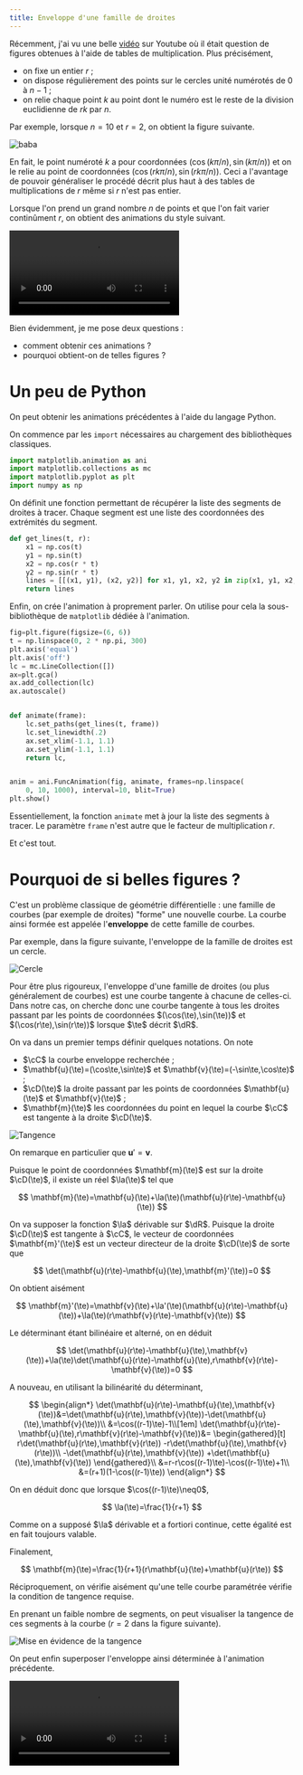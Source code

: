 ```yaml
---
title: Enveloppe d'une famille de droites
---
```


Récemment, j'ai vu une belle [vidéo][50d7ec5e] sur Youtube où il était question de figures obtenues à l'aide de tables de multiplication. Plus précisément,

* on fixe un entier $r$ ;
* on dispose régulièrement des points sur le cercles unité numérotés de $0$ à $n-1$ ;
* on relie chaque point $k$ au point dont le numéro est le reste de la division euclidienne de $rk$ par $n$.

Par exemple, lorsque $n=10$ et $r=2$, on obtient la figure suivante.

![baba](/images/2018/11/baba.png)

En fait, le point numéroté $k$ a pour coordonnées $(\cos(k\pi/n),\sin(k\pi/n))$ et on le relie au point de coordonnées $(\cos(rk\pi/n),\sin(rk\pi/n))$. Ceci a l'avantage de pouvoir généraliser le procédé décrit plus haut à des tables de multiplications de $r$ même si $r$ n'est pas entier.

Lorsque l'on prend un grand nombre $n$ de points et que l'on fait varier continûment $r$, on obtient des animations du style suivant.

<video controls>
<source src="/images/2018/11/droites.mp4" type="video/mp4">
<source src="/images/2018/11/droites.webm" type="video/webm">
</video>

Bien évidemment, je me pose deux questions :

* comment obtenir ces animations ?
* pourquoi obtient-on de telles figures ?

# Un peu de Python

On peut obtenir les animations précédentes à l'aide du langage Python.

On commence par les ```import``` nécessaires au chargement des bibliothèques classiques.

```python
import matplotlib.animation as ani
import matplotlib.collections as mc
import matplotlib.pyplot as plt
import numpy as np
```

On définit une fonction permettant de récupérer la liste des segments de droites à tracer. Chaque segment est une liste des coordonnées des extrémités du segment.

```python
def get_lines(t, r):
    x1 = np.cos(t)
    y1 = np.sin(t)
    x2 = np.cos(r * t)
    y2 = np.sin(r * t)
    lines = [[(x1, y1), (x2, y2)] for x1, y1, x2, y2 in zip(x1, y1, x2, y2)]
    return lines
```

Enfin, on crée l'animation à proprement parler. On utilise pour cela la sous-bibliothèque de ```matplotlib``` dédiée à l'animation.

```python
fig=plt.figure(figsize=(6, 6))
t = np.linspace(0, 2 * np.pi, 300)
plt.axis('equal')
plt.axis('off')
lc = mc.LineCollection([])
ax=plt.gca()
ax.add_collection(lc)
ax.autoscale()


def animate(frame):
    lc.set_paths(get_lines(t, frame))
    lc.set_linewidth(.2)
    ax.set_xlim(-1.1, 1.1)
    ax.set_ylim(-1.1, 1.1)
    return lc,


anim = ani.FuncAnimation(fig, animate, frames=np.linspace(
    0, 10, 1000), interval=10, blit=True)
plt.show()
```

Essentiellement, la fonction ```animate``` met à jour la liste des segments à tracer. Le paramètre ```frame``` n'est autre que le facteur de multiplication $r$.

Et c'est tout.


# Pourquoi de si belles figures ?

C'est un problème classique de géométrie différentielle : une famille de courbes (par exemple de droites) "forme" une nouvelle courbe. La courbe ainsi formée est appelée l'**enveloppe** de cette famille de courbes.

Par exemple, dans la figure suivante, l'enveloppe de la famille de droites est un cercle.

![Cercle](/images/2018/11/cercle.png)

Pour être plus rigoureux, l'enveloppe d'une famille de droites (ou plus généralement de courbes) est une courbe tangente à chacune de celles-ci. Dans notre cas, on cherche donc une courbe tangente à tous les droites passant par les points de coordonnées $(\cos(\te),\sin(\te))$ et $(\cos(r\te),\sin(r\te))$ lorsque $\te$ décrit $\dR$.

On va dans un premier temps définir quelques notations. On note

* $\cC$ la courbe enveloppe recherchée ;
* $\mathbf{u}(\te)=(\cos\te,\sin\te)$ et $\mathbf{v}(\te)=(-\sin\te,\cos\te)$ ;
* $\cD(\te)$ la droite passant par les points de coordonnées $\mathbf{u}(\te)$ et $\mathbf{v}(\te)$ ;
* $\mathbf{m}(\te)$ les coordonnées du point en lequel la courbe $\cC$ est tangente à la droite $\cD(\te)$.

![Tangence](/images/2018/11/tangence.png)

On remarque en particulier que $\mathbf{u}'=\mathbf{v}$.


Puisque le point de coordonnées $\mathbf{m}(\te)$ est sur la droite $\cD(\te)$, il existe un réel $\la(\te)$ tel que

$$
\mathbf{m}(\te)=\mathbf{u}(\te)+\la(\te)(\mathbf{u}(r\te)-\mathbf{u}(\te))
$$

On va supposer la fonction $\la$ dérivable sur $\dR$. Puisque la droite $\cD(\te)$ est tangente à $\cC$, le vecteur de coordonnées $\mathbf{m}'(\te)$ est un vecteur directeur de la droite $\cD(\te)$ de sorte que

$$
\det(\mathbf{u}(r\te)-\mathbf{u}(\te),\mathbf{m}'(\te))=0
$$

On obtient aisément

$$
\mathbf{m}'(\te)=\mathbf{v}(\te)+\la'(\te)(\mathbf{u}(r\te)-\mathbf{u}(\te))+\la(\te)(r\mathbf{v}(r\te)-\mathbf{v}(\te))
$$

Le déterminant étant bilinéaire et alterné, on en déduit

$$
\det(\mathbf{u}(r\te)-\mathbf{u}(\te),\mathbf{v}(\te))+\la(\te)\det(\mathbf{u}(r\te)-\mathbf{u}(\te),r\mathbf{v}(r\te)-\mathbf{v}(\te))=0
$$

A nouveau, en utilisant la bilinéarité du déterminant,

$$
\begin{align*}
\det(\mathbf{u}(r\te)-\mathbf{u}(\te),\mathbf{v}(\te))&=\det(\mathbf{u}(r\te),\mathbf{v}(\te))-\det(\mathbf{u}(\te),\mathbf{v}(\te))\\
&=\cos((r-1)\te)-1\\[1em]
\det(\mathbf{u}(r\te)-\mathbf{u}(\te),r\mathbf{v}(r\te)-\mathbf{v}(\te))&=
\begin{gathered}[t]
r\det(\mathbf{u}(r\te),\mathbf{v}(r\te))
-r\det(\mathbf{u}(\te),\mathbf{v}(r\te))\\
-\det(\mathbf{u}(r\te),\mathbf{v}(\te))
+\det(\mathbf{u}(\te),\mathbf{v}(\te))
\end{gathered}\\
&=r-r\cos((r-1)\te)-\cos((r-1)\te)+1\\
&=(r+1)(1-\cos((r-1)\te))
\end{align*}
$$

On en déduit donc que lorsque $\cos((r-1)\te)\neq0$,

$$
\la(\te)=\frac{1}{r+1}
$$

Comme on a supposé $\la$ dérivable et a fortiori continue, cette égalité est en fait toujours valable.

Finalement,

$$
\mathbf{m}(\te)=\frac{1}{r+1}(r\mathbf{u}(\te)+\mathbf{u}(r\te))
$$

Réciproquement, on vérifie aisément qu'une telle courbe paramétrée vérifie la condition de tangence requise.

En prenant un faible nombre de segments, on peut visualiser la tangence de ces segments à la courbe ($r=2$ dans la figure suivante).

![Mise en évidence de la tangence](/images/2018/11/tangence_evidence.png)

On peut enfin superposer l'enveloppe ainsi déterminée à l'animation précédente.

<video controls>
<source src="/images/2018/11/droites_enveloppe.mp4" type="video/mp4">
<source src="/images/2018/11/droites_enveloppe.webm" type="video/webm">
</video>



[50d7ec5e]: https://www.youtube.com/watch?v=qhbuKbxJsk8&t=2s "mathologer"
